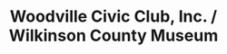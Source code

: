 ---
layout: repo
title: "Woodville Civic Club, Inc. / Wilkinson County Museum"
id: 24261
permalink: repos/24261/
---